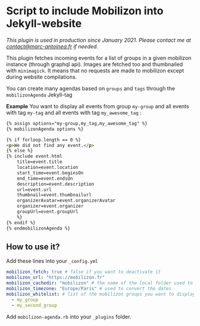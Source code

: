 # Script to include Mobilizon into Jekyll-website

*This plugin is used in production since January 2021. Please contact me at contact@marc-antoinea.fr if needed.*

This plugin fetches incoming events for a list of groups in a given mobilizon instance (through graphql api).
Images are fetched too and thumbnailed with `minimagick`. It means that no requests are made to mobilizon except during website compilations.

You can create many agendas based on `groups` and `tags` through the `mobilizonAgenda` Jekyll-tag

**Example** You want to display all events from group `my-group` and all events with tag `my-tag` and all events with tag `my_awesome_tag` :
```html
{% assign options="my-group,my_tag,my_awesome_tag" %}
{% mobilizonAgenda options %}

{% if forloop.length == 0 %}
<p>We did not find any event.</p>
{% else %}
{% include event.html
	title=event.title
	location=event.location
	start_time=event.beginsOn
	end_time=event.endsOn
	description=event.description
	url=event.url
	thumbnail=event.thumbnailurl
	organizerAvatar=event.organizerAvatar
	organizer=event.organizer
	groupUrl=event.groupUrl
	%}
{% endif %}
{% endmobilizonAgenda %}
```

## How to use it?

Add these lines into your `_config.yml`
```yml
mobilizon_fetch: true # false if you want to deactivate it
mobilizon_url: "https://mobilizon.fr"
mobilizon_cachedir: "mobilizon" # the name of the local folder used to cache the results
mobilizon_timezone: "Europe/Paris" # used to convert the dates
mobilizon_whitelist: # list of the mobilizon groups you want to display on your website
  - my_group
  - my_second_group
```

Add `mobilizon-agenda.rb` into your `_plugins` folder.
